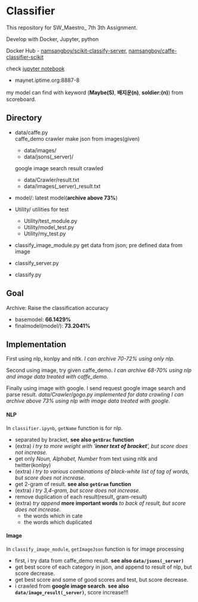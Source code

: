 # Classifier
This repository for SW_Maestro_ 7th 3th Assignment.

Develop with Docker, Jupyter, python

Docker Hub - [namsangboy/scikit-classify-server](https://hub.docker.com/r/namsangboy/scikit-classify-server/), [namsangboy/caffe-classifier-scikit](https://hub.docker.com/r/namsangboy/caffe-classifier-scikit/)

check [jupyter notebook](http://maynet.iptime.org:8888)
- maynet.iptime.org:8887-8

my model can find with keyword (**Maybe(S)**, **배지운(n)**, **soldier:(n)**) from scoreboard.

## Directory
- data/caffe.py 	
	caffe_demo crawler make json from images(given)
	- data/images/
	- data/jsons(_server)/

	google image search result crawled
	- data/Crawler/result.txt
	- data/images(_server)_result.txt

- model/: latest model(**archive above 73%**)

- Utility/
	utilities for test
	- Utility/test_module.py
	- Utility/model_test.py
	- Utility/my_test.py

- classify_image_module.py
	get data from json; pre defined data from image
- classify_server.py
- classify.py

## Goal
Archive: Raise the classification accuracy

- basemodel: **66.1429%**
- finalmodel(model/): **73.2041%**


## Implementation

First using nlp, konlpy and nltk.
*I can archive 70-72% using only nlp.*

Second using image, try given caffe_demo.
*I can archive 68-70% using nlp and image data treated with caffe_demo.*

Finally using image with google.
I send request google image search and parse result.
*data/Crawler/gogo.py implemented for data crawling*
*I can archive above 73% using nlp with image data treated with google.*

#### NLP

In `classifier.ipynb`, `getName` function is for nlp.
- separated by bracket, **see also `getBrac` function** 
- (extra) *i try to more weight with '**inner text of bracket**', but score does not increase.*
- get only *Noun, Alphabet, Number* from text using nltk and twitter(konlpy)
- (extra) *i try to various combinations of black-white list of tag of words, but score does not increase.*
- get 2-gram of result. **see also `getGram` function**
- (extra) *i try 3,4-gram, but score does not increase.*
- remove duplication of each result(result, gram-result)
- (extra) *try append* **more important words** *to back of result, but score does not increase.*
	- the words which in cate
	- the words which duplicated

#### Image

In `classify_image_module`, `getImageJson` function is for image processing
- first, i try data from caffe_demo result. **see also `data/jsons(_server)`**
- get best score of each category in json, and append to result of nlp, but score decrease.
- get best score and some of good scores and test, but score decrease.
- i crawled from **google image search**. **see also `data/image_result(_server)`**, score increase!!!

